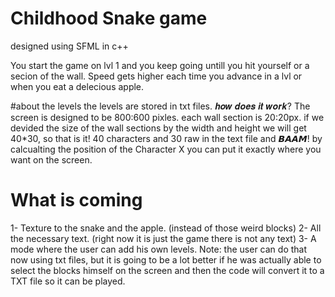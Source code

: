 # Childhood Snake game
designed using SFML in c++

You start the game on lvl 1 and you keep going untill you hit yourself or a secion of the wall.
Speed gets higher each time you advance in a lvl or when you eat a delecious apple.

#about the levels
the levels are stored in txt files. 𝒉𝒐𝒘 𝒅𝒐𝒆𝒔 𝒊𝒕 𝒘𝒐𝒓𝒌?
 The screen is designed to be 800:600 pixles.
 each wall section is 20:20px.
 if we devided the size of the wall sections by the width and height we will get 40*30, so that is it! 40 characters and 30 raw in the text file and 𝘽𝘼𝘼𝙈!
 by calcualting the position of the Character X you can put it exactly where you want on the screen.

 # What is coming
1- Texture to the snake and the apple. (instead of those weird blocks)
2- All the necessary text. (right now it is just the game there is not any text)
3- A mode where the user can add his own levels. 
Note: the user can do that now using txt files, but it is going to be a lot better if he was actually able to select
the blocks himself on the screen and then the code will convert it to a TXT file so it can be played.
